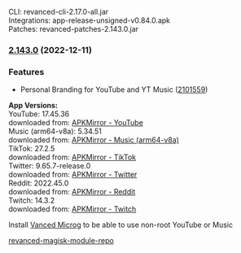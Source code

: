 CLI: revanced-cli-2.17.0-all.jar  
Integrations: app-release-unsigned-v0.84.0.apk  
Patches: revanced-patches-2.143.0.jar  

### [2.143.0](https://github.com/E85Addict/revanced-patches/compare/v2.142.0...v2.143.0) (2022-12-11)


### Features

* Personal Branding for YouTube and YT Music ([2101559](https://github.com/E85Addict/revanced-patches/commit/21015591a3bd3dcea66965d530f0cbe9aabd9791))




  
**App Versions:**  
YouTube: 17.45.36  
downloaded from: [APKMirror - YouTube](https://www.apkmirror.com/apk/google-inc/youtube/youtube-17-45-36-release/youtube-17-45-36-android-apk-download/)  
Music (arm64-v8a): 5.34.51  
downloaded from: [APKMirror - Music (arm64-v8a)](https://www.apkmirror.com/apk/google-inc/youtube-music/youtube-music-5-34-51-release/youtube-music-5-34-51-android-apk-download/)  
TikTok: 27.2.5  
downloaded from: [APKMirror - TikTok](https://www.apkmirror.com/apk/tiktok-pte-ltd/tik-tok-including-musical-ly/tik-tok-including-musical-ly-27-2-5-release/tiktok-27-2-5-android-apk-download/)  
Twitter: 9.65.7-release.0  
downloaded from: [APKMirror - Twitter](https://www.apkmirror.com/apk/twitter-inc/twitter/twitter-9-65-7-release-0-release/twitter-9-65-7-release-0-android-apk-download/)  
Reddit: 2022.45.0  
downloaded from: [APKMirror - Reddit](https://www.apkmirror.com/apk/redditinc/reddit/reddit-2022-45-0-release/reddit-2022-45-0-2-android-apk-download/)  
Twitch: 14.3.2  
downloaded from: [APKMirror - Twitch](https://www.apkmirror.com/apk/twitch-interactive-inc/twitch/twitch-14-3-2-release/twitch-live-game-streaming-14-3-2-android-apk-download/)  

Install [Vanced Microg](https://github.com/inotia00/VancedMicroG/releases) to be able to use non-root YouTube or Music  

[revanced-magisk-module-repo](https://github.com/E85Addict/revanced-magisk-module)  

